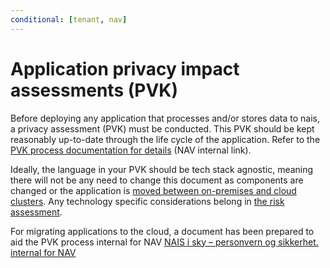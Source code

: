 ```yaml
---
conditional: [tenant, nav]
---
```


# Application privacy impact assessments (PVK)

Before deploying any application that processes and/or stores data to nais, a privacy assessment (PVK) must be conducted. This PVK should be kept reasonably up-to-date through the life cycle of the application. Refer to the [PVK process documentation for details](https://navno.sharepoint.com/sites/intranett-personvern/SitePages/PVK.aspx) \(NAV internal link\).

Ideally, the language in your PVK should be tech stack agnostic, meaning there will not be any need to change this document as components are changed or the application is [moved between on-premises and cloud clusters](../workloads/explanations/migrating-to-gcp.md). Any technology specific considerations belong in [the risk assessment](app-ros.md).

For migrating applications to the cloud, a document has been prepared to aid the PVK process internal for NAV [NAIS i sky – personvern og sikkerhet. internal for NAV](https://navno.sharepoint.com/:w:/s/Skystrategi817/EcVERNkDfLlIt6s0hjSIxoQBGnyufj1ZEZABLtJ-wIdbNg?e=4%3AOj6D2G&at=9&CID=fc0f7ebb-69d8-4ceb-33f4-2778fa0dfd50)
